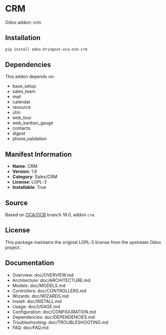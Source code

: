 # CRM

Odoo addon: crm

## Installation

```bash
pip install odoo-bringout-oca-ocb-crm
```

## Dependencies

This addon depends on:
- base_setup
- sales_team
- mail
- calendar
- resource
- utm
- web_tour
- web_kanban_gauge
- contacts
- digest
- phone_validation

## Manifest Information

- **Name**: CRM
- **Version**: 1.8
- **Category**: Sales/CRM
- **License**: LGPL-3
- **Installable**: True

## Source

Based on [OCA/OCB](https://github.com/OCA/OCB) branch 16.0, addon `crm`.

## License

This package maintains the original LGPL-3 license from the upstream Odoo project.

## Documentation

- Overview: doc/OVERVIEW.md
- Architecture: doc/ARCHITECTURE.md
- Models: doc/MODELS.md
- Controllers: doc/CONTROLLERS.md
- Wizards: doc/WIZARDS.md
- Install: doc/INSTALL.md
- Usage: doc/USAGE.md
- Configuration: doc/CONFIGURATION.md
- Dependencies: doc/DEPENDENCIES.md
- Troubleshooting: doc/TROUBLESHOOTING.md
- FAQ: doc/FAQ.md
